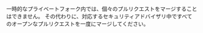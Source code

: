 一時的なプライベートフォーク内では、個々のプルリクエストをマージすることはできません。 その代わりに、対応するセキュリティアドバイザリ中ですべてのオープンなプルリクエストを一度にマージしてください。
